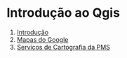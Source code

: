 # Introdução ao Qgis

1. [Introdução](./qgis.md)
2. [Mapas do Google](./qgis_xyz_google.md)
3. [Serviços de Cartografia da PMS](./Cartografica_PMS.md)
